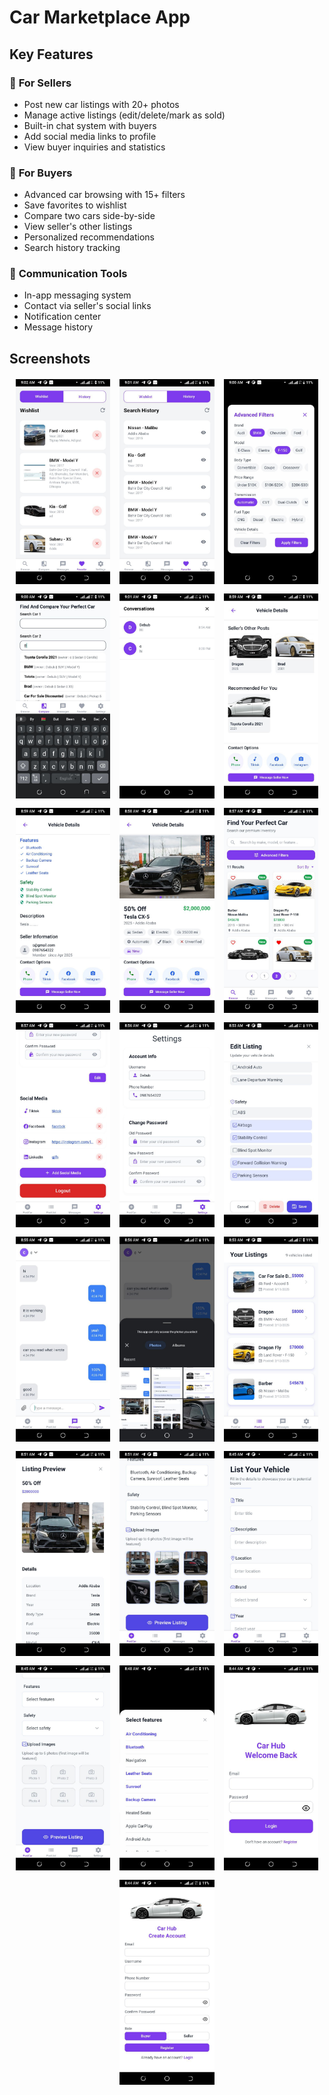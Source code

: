 # Car Marketplace App


## Key Features

### 🚗 **For Sellers**
- Post new car listings with 20+ photos
- Manage active listings (edit/delete/mark as sold)
- Built-in chat system with buyers
- Add social media links to profile
- View buyer inquiries and statistics

### 🛒 **For Buyers**
- Advanced car browsing with 15+ filters
- Save favorites to wishlist
- Compare two cars side-by-side
- View seller's other listings
- Personalized recommendations
- Search history tracking

### 💬 **Communication Tools**
- In-app messaging system
- Contact via seller's social links
- Notification center
- Message history

## Screenshots

<div style="display: flex; flex-wrap: wrap; gap: 15px; justify-content: center; margin: 20px 0;">

  <!-- Buyer Screens (Rows 1-4) -->
  <img src="/src/assets/1.jpg" width="30%" alt="Home Screen" />
  <img src="/src/assets/2.jpg" width="30%" alt="Car Listings" />
  <img src="/src/assets/3.jpg" width="30%" alt="Car Details" />
  
  <img src="/src/assets/4.jpg" width="30%" alt="Comparison Tool" />
  <img src="/src/assets/5.jpg" width="30%" alt="Wishlist" />
  <img src="/src/assets/6.jpg" width="30%" alt="Search Filters" />
  
  <img src="/src/assets/7.jpg" width="30%" alt="Recommendations" />
  <img src="/src/assets/8.jpg" width="30%" alt="Seller Profile" />
  <img src="/src/assets/9.jpg" width="30%" alt="Search History" />
  
  <!-- Seller Screens (Rows 4-7) -->
  <img src="/src/assets/10.jpg" width="30%" alt="Seller Dashboard" />
  <img src="/src/assets/11.jpg" width="30%" alt="New Listing" />
  <img src="/src/assets/12.jpg" width="30%" alt="Manage Listings" />
  
  <img src="/src/assets/13.jpg" width="30%" alt="Chat Inbox" />
  <img src="/src/assets/14.jpg" width="30%" alt="Message Thread" />
  <img src="/src/assets/15.jpg" width="30%" alt="Notifications" />
  
  <!-- Shared Screens (Rows 7-8) -->
  <img src="/src/assets/16.jpg" width="30%" alt="User Profile" />
  <img src="/src/assets/17.jpg" width="30%" alt="Settings" />
  <img src="/src/assets/18.jpg" width="30%" alt="Social Links" />
  
  <!-- Additional Screens -->
  <img src="/src/assets/19.jpg" width="30%" alt="Analytics" />
  <img src="/src/assets/20.jpg" width="30%" alt="Payment Options" />
  <img src="/src/assets/21.jpg" width="30%" alt="Help Center" />
  
  <!-- Last Image -->
  <img src="/src/assets/22.jpg" width="30%" alt="App Settings" />

</div>

